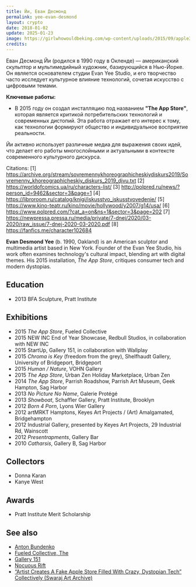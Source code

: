 ```yaml
---
title: Йи, Еван Десмонд
permalink: yee-evan-desmond
layout: crypto
date: 2018-01-02
update: 2025-01-23
image: https://girlwhowouldbeking.com/wp-content/uploads/2015/09/apple3.jpg
credits:
---
```


Еван Десмонд Йи (родился в 1990 году в Окленде) — американский скульптор и мультимедийный художник, базирующийся в Нью-Йорке. Он является основателем студии Evan Yee Studio, и его творчество часто исследует культурное влияние технологий, сочетая искусство с цифровыми темами.

**Ключевые работы:**
- В 2015 году он создал инсталляцию под названием **"The App Store"**, которая является критикой потребительских технологий и современных дистопий. Эта работа отражает его интерес к тому, как технологии формируют общество и индивидуальное восприятие реальности.

Йи активно использует различные медиа для выражения своих идей, что делает его работы многослойными и актуальными в контексте современного культурного дискурса.

Citations:
[1] https://archive.org/stream/sovremennykhoreographicheskiydiskurs2019/Sovremenny_khoreographicheskiy_diskurs_2019_djvu.txt
[2] https://worldofcomics.ua/ru/characters-list/
[3] http://polpred.ru/news/?person_id=9462&sector=3&page=1
[4] https://libroroom.ru/catalog/knigi/iskusstvo_iskusstvovedenie/
[5] https://www.kino-teatr.ru/kino/movie/hollywood/y2007/g14/usa/
[6] https://www.polpred.com/?cat_a=on&ns=1&sector=3&page=202
[7] https://newpressa.pressa.ru/media/private/7-dnej/2020/03-2020/raw_issue/7-dnej-2020-03-2020.pdf
[8] https://fanfics.me/character102684

**Evan Desmond Yee** (b. 1990, Oakland) is an American sculptor and multimedia artist based in New York. Founder of the Evan Yee Studio, his work often examines technology's cultural impact, blending art with digital themes. His 2015 installation, *The App Store*, critiques consumer tech and modern dystopias.

## Education

+ 2013 BFA Sculpture, Pratt Institute

## Exhibitions

+ 2015 *The App Store*, Fueled Collective
+ 2015 NEW INC End of Year Showcase, Redbull Studios, in collaboration with NEW INC
+ 2015 StartUp, Gallery 151, in collaboration with Wallplay
+ 2015 *Chroma is Key* (freedom from the grey), Shelfhaudt Gallery, University of Bridgeport, Bridgeport
+ 2015 *Human / Nature*, VOHN Gallery
+ 2015 *The App Store*, Urban Zen Holiday Marketplace, Urban Zen
+ 2014 *The App Store*, Parrish Roadshow, Parrish Art Museum, Geek Hampton, Sag Harbor
+ 2013 *No Picture No Name*, Galerie Protégé
+ 2013 *Showboat*, Schaffler Gallery, Pratt Institute, Brooklyn
+ 2012 *Born 4 Porn*, Lyons Wier Gallery
+ 2012 artMRKT Hamptons, Keyes Art Projects / (Art) Amalgamated, Bridgehampton
+ 2012 Industrial Gallery, presented by Keyes Art Projects, 29 Industrial Rd, Wainscott
+ 2012 *Presentrapments*, Gallery Bar
+ 2010 *Catharsis*, Gallery B, Sag Harbor

## Collectors

+ Donna Karan
+ Kanye West

## Awards

+ Pratt Institute Merit Scholarship

## See also

+ [Anton Bundenko](bundenko-anton)
+ [Fueled Collective, The](index)
+ [Gallery 151](index)
+ [Nocuous Rift](index)
+ [“Artist Creates A Fake Apple Store Filled With Crazy, Dystopian Tech” Collectively (Swaraj Art Archive)](https://swarajarchive.wordpress.com/2015/08/31/start-up-a-twisted-apple-store-filled-with-crazy-dystopian-tech/)
